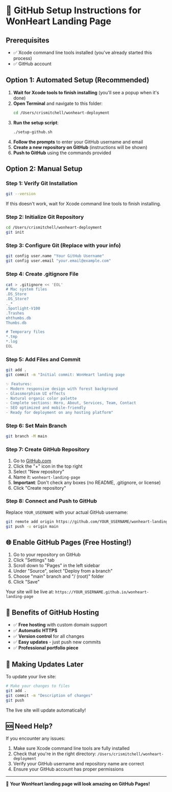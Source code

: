 # 🚀 GitHub Setup Instructions for WonHeart Landing Page

## Prerequisites
- ✅ Xcode command line tools installed (you've already started this process)
- ✅ GitHub account

## Option 1: Automated Setup (Recommended)

1. **Wait for Xcode tools to finish installing** (you'll see a popup when it's done)
2. **Open Terminal** and navigate to this folder:
   ```bash
   cd /Users/crismitchell/wonheart-deployment
   ```
3. **Run the setup script**:
   ```bash
   ./setup-github.sh
   ```
4. **Follow the prompts** to enter your GitHub username and email
5. **Create a new repository on GitHub** (instructions will be shown)
6. **Push to GitHub** using the commands provided

## Option 2: Manual Setup

### Step 1: Verify Git Installation
```bash
git --version
```
If this doesn't work, wait for Xcode command line tools to finish installing.

### Step 2: Initialize Git Repository
```bash
cd /Users/crismitchell/wonheart-deployment
git init
```

### Step 3: Configure Git (Replace with your info)
```bash
git config user.name "Your GitHub Username"
git config user.email "your.email@example.com"
```

### Step 4: Create .gitignore File
```bash
cat > .gitignore << 'EOL'
# Mac system files
.DS_Store
.DS_Store?
._*
.Spotlight-V100
.Trashes
ehthumbs.db
Thumbs.db

# Temporary files
*.tmp
*.log
EOL
```

### Step 5: Add Files and Commit
```bash
git add .
git commit -m "Initial commit: WonHeart landing page

✨ Features:
- Modern responsive design with forest background
- Glassmorphism UI effects
- Natural organic color palette
- Complete sections: Hero, About, Services, Team, Contact
- SEO optimized and mobile-friendly
- Ready for deployment on any hosting platform"
```

### Step 6: Set Main Branch
```bash
git branch -M main
```

### Step 7: Create GitHub Repository
1. Go to [GitHub.com](https://github.com)
2. Click the "+" icon in the top right
3. Select "New repository"
4. Name it: `wonheart-landing-page`
5. **Important**: Don't check any boxes (no README, .gitignore, or license)
6. Click "Create repository"

### Step 8: Connect and Push to GitHub
Replace `YOUR_USERNAME` with your actual GitHub username:
```bash
git remote add origin https://github.com/YOUR_USERNAME/wonheart-landing-page.git
git push -u origin main
```

## 🌐 Enable GitHub Pages (Free Hosting!)

1. Go to your repository on GitHub
2. Click "Settings" tab
3. Scroll down to "Pages" in the left sidebar
4. Under "Source", select "Deploy from a branch"
5. Choose "main" branch and "/ (root)" folder
6. Click "Save"

Your site will be live at: `https://YOUR_USERNAME.github.io/wonheart-landing-page`

## 🎉 Benefits of GitHub Hosting

- ✅ **Free hosting** with custom domain support
- ✅ **Automatic HTTPS** 
- ✅ **Version control** for all changes
- ✅ **Easy updates** - just push new commits
- ✅ **Professional portfolio piece**

## 🔧 Making Updates Later

To update your live site:
```bash
# Make your changes to files
git add .
git commit -m "Description of changes"
git push
```

The live site will update automatically!

## 🆘 Need Help?

If you encounter any issues:
1. Make sure Xcode command line tools are fully installed
2. Check that you're in the right directory: `/Users/crismitchell/wonheart-deployment`
3. Verify your GitHub username and repository name are correct
4. Ensure your GitHub account has proper permissions

---

🌟 **Your WonHeart landing page will look amazing on GitHub Pages!**
